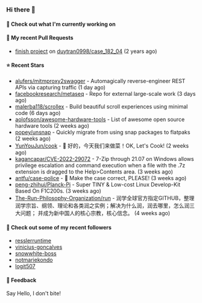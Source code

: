 ### Hi there 👋

#### 👷 Check out what I'm currently working on

#### 🔨 My recent Pull Requests

- [finish project](https://github.com/duytran0998/case_182_04/pull/1) on [duytran0998/case_182_04](https://github.com/duytran0998/case_182_04) (2 years ago)

#### ⭐ Recent Stars

- [alufers/mitmproxy2swagger](https://github.com/alufers/mitmproxy2swagger) - Automagically reverse-engineer REST APIs via capturing traffic (1 day ago)
- [facebookresearch/metaseq](https://github.com/facebookresearch/metaseq) - Repo for external large-scale work (3 days ago)
- [malerba118/scrollex](https://github.com/malerba118/scrollex) - Build beautiful scroll experiences using minimal code (6 days ago)
- [aolofsson/awesome-hardware-tools](https://github.com/aolofsson/awesome-hardware-tools) - List of awesome open source hardware tools (2 weeks ago)
- [popey/unsnap](https://github.com/popey/unsnap) - Quickly migrate from using snap packages to flatpaks (2 weeks ago)
- [YunYouJun/cook](https://github.com/YunYouJun/cook) - 🍲 好的，今天我们来做菜！OK, Let&#39;s Cook! (2 weeks ago)
- [kagancapar/CVE-2022-29072](https://github.com/kagancapar/CVE-2022-29072) - 7-Zip through 21.07 on Windows allows privilege escalation and command execution when a file with the .7z extension is dragged to the Help&gt;Contents area. (3 weeks ago)
- [antfu/case-police](https://github.com/antfu/case-police) - 🚨 Make the case correct, PLEASE! (3 weeks ago)
- [peng-zhihui/Planck-Pi](https://github.com/peng-zhihui/Planck-Pi) - Super TINY &amp; Low-cost Linux Develop-Kit Based On F1C200s. (3 weeks ago)
- [The-Run-Philosophy-Organization/run](https://github.com/The-Run-Philosophy-Organization/run) - 润学全球官方指定GITHUB，整理润学宗旨、纲领、理论和各类润之实例；解决为什么润，润去哪里，怎么润三大问题； 并成为新中国人的核心宗教，核心信念。 (4 weeks ago)

#### 👯 Check out some of my recent followers

- [resslerruntime](https://github.com/resslerruntime)
- [vinicius-goncalves](https://github.com/vinicius-goncalves)
- [snowwhite-boss](https://github.com/snowwhite-boss)
- [notmariekondo](https://github.com/notmariekondo)
- [logit507](https://github.com/logit507)

#### 💬 Feedback

Say Hello, I don't bite!